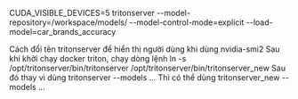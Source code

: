 CUDA_VISIBLE_DEVICES=5 tritonserver --model-repository=/workspace/models/ --model-control-mode=explicit --load-model=car_brands_accuracy

Cách đổi tên tritonserver để hiển thị người dùng khi dùng nvidia-smi2 
Sau khi khởi chạy docker triton, chạy dòng lệnh
ln -s /opt/tritonserver/bin/tritonserver /opt/tritonserver/bin/tritonserver_new
Sau đó thay vì dùng
tritonserver --models ...
Thì có thể dùng
tritonserver_new --models ...